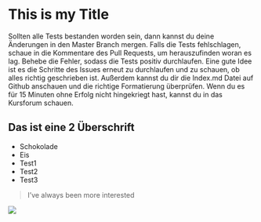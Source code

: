 # This is my Title
Sollten alle Tests bestanden worden sein, dann kannst du deine Änderungen in den Master Branch mergen. Falls die Tests fehlschlagen, schaue in die Kommentare des Pull Requests, um herauszufinden woran es lag. Behebe die Fehler, sodass die Tests positiv durchlaufen. Eine gute Idee ist es die Schritte des Issues erneut zu durchlaufen und zu schauen, ob alles richtig geschrieben ist. Außerdem kannst du dir die Index.md Datei auf Github anschauen und die richtige Formatierung überprüfen. Wenn du es für 15 Minuten ohne Erfolg nicht hingekriegt hast, kannst du in das Kursforum schauen.

## Das ist eine 2 Überschrift
* Schokolade
* Eis
* Test1
* Test2
* Test3

> I’ve always been more interested

<img src="https://cdn.pixabay.com/photo/2014/12/12/19/45/lion-565820_960_720.jpg"/>
